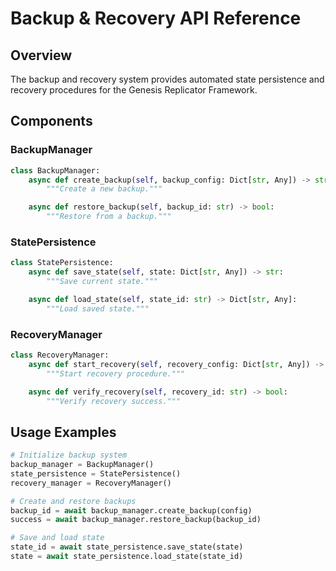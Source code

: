 # Backup & Recovery API Reference

## Overview
The backup and recovery system provides automated state persistence and recovery procedures for the Genesis Replicator Framework.

## Components

### BackupManager
```python
class BackupManager:
    async def create_backup(self, backup_config: Dict[str, Any]) -> str:
        """Create a new backup."""

    async def restore_backup(self, backup_id: str) -> bool:
        """Restore from a backup."""
```

### StatePersistence
```python
class StatePersistence:
    async def save_state(self, state: Dict[str, Any]) -> str:
        """Save current state."""

    async def load_state(self, state_id: str) -> Dict[str, Any]:
        """Load saved state."""
```

### RecoveryManager
```python
class RecoveryManager:
    async def start_recovery(self, recovery_config: Dict[str, Any]) -> str:
        """Start recovery procedure."""

    async def verify_recovery(self, recovery_id: str) -> bool:
        """Verify recovery success."""
```

## Usage Examples
```python
# Initialize backup system
backup_manager = BackupManager()
state_persistence = StatePersistence()
recovery_manager = RecoveryManager()

# Create and restore backups
backup_id = await backup_manager.create_backup(config)
success = await backup_manager.restore_backup(backup_id)

# Save and load state
state_id = await state_persistence.save_state(state)
state = await state_persistence.load_state(state_id)
```
